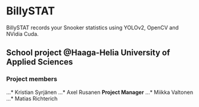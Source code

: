 # BillySTAT
BillySTAT records your Snooker statistics using YOLOv2, OpenCV and NVidia Cuda.

## School project @Haaga-Helia University of Applied Sciences
### Project members
...* Kristian Syrjänen
...* Axel Rusanen **Project Manager**
...* Miikka Valtonen
...* Matias Richterich
